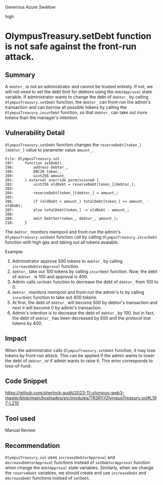 Generous Azure Swallow

high

# OlympusTreasury.setDebt function is not safe against the front-run attack.

## Summary
A `debtor_` is not an administrator and cannot be trusted entirely.
If not, we will not need to set the debt limit for debtors using the `debtApproval` state variable.
If administrator wants to change the debt of `debtor_` by calling `OlympusTreasury.setDebt` function, the `debtor_` can front-run the admin's transaction and can borrow all possible tokens by calling the `OlympusTreasury.incurDebt` function, so that `debtor_` can take out more tokens than the manager's intention.

## Vulnerability Detail
`OlympusTreasury.setDebt` function changes the `reserveDebt[token_][debtor_]` value to parameter value `amount_`.
```solidity
File: OlympusTreasury.sol
197:     function setDebt(
198:         address debtor_,
199:         ERC20 token_,
200:         uint256 amount_
201:     ) external override permissioned {
202:         uint256 oldDebt = reserveDebt[token_][debtor_];
203: 
204:         reserveDebt[token_][debtor_] = amount_;
205: 
206:         if (oldDebt < amount_) totalDebt[token_] += amount_ - oldDebt;
207:         else totalDebt[token_] -= oldDebt - amount_;
208: 
209:         emit DebtSet(token_, debtor_, amount_);
210:     }
```
The `debtor_` monitors mempool and front-run the admin's `OlympusTreasury.setDebt` function call by calling `OlympusTreasury.incurDebt` function with high gas and taking out all tokens avaiable.

Example:
1. Administrator approve 500 tokens to `debtor_` by calling `increaseDebtorApproval` function.
2. `debtor_` take out 100 tokens by calling `incurDebt` function. Now, the debt of `debtor_` is 100 and approval is 400.
3. Admin calls `setDebt` function to decrease the debt of `debtor_` from 100 to 0.
4. `debtor_` monitors mempool and front-run the admin's tx by calling `incurDebt` function to take out 400 tokens.
5. At first, the debt of `debtor_` will become 500 by debtor's transaction and next it will become 0 by admin's transaction.
5. Admin's intention is to decrease the debt of `debtor_` by 100, but in fact, the debt of `debtor_` has been decreased by 500 and the protocol lost tokens by 400.

## Impact
When the administrator calls `OlympusTreasury.setDebt` function, it may lose tokens by front-run attack.
This can be applied if the admin wants to lower the debt of `debtor_` or if admin wants to raise it.
This error corresponds to loss-of-fund.

## Code Snippet
https://github.com/sherlock-audit/2023-11-olympus-web3-master/blob/main/bophades/src/modules/TRSRY/OlympusTreasury.sol#L197-L210

## Tool used
Manual Review

## Recommendation
`OlympusTreasury.sol` uses `increaseDebtorApproval` and `decreaseDebtorApproval` functions instead of `setDebtorApproval` function when change the `debtApproval` state variables.
Similarly, when we change the `reserveDebt` variables, we should create and use `increaseDebt` and `decreaseDebt` functions instead of `setDebt`.